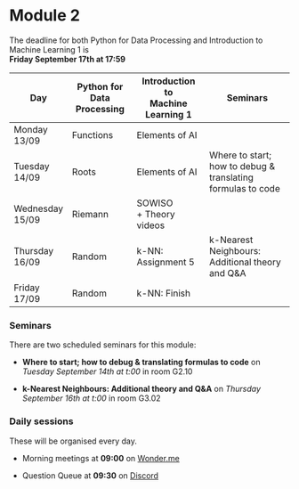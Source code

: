 
# Module 2

The deadline for both Python for Data Processing and Introduction to Machine Learning 1 is<br>**Friday September 17th at 17:59**

| Day                | Python for<br>Data Processing | Introduction to<br>Machine Learning 1 | Seminars                                                           |
|--------------------|-------------------------------|---------------------------------------|--------------------------------------------------------------------|
| Monday<br>13/09    | Functions                     | Elements of AI                        |                                                                    |
| Tuesday<br>14/09   | Roots                         | Elements of AI                        | Where to start; how to debug &<br>translating formulas to code     |
| Wednesday<br>15/09 | Riemann                       | SOWISO<br>+ Theory videos             |                                                                    |
| Thursday<br>16/09  | Random                        | k-NN: Assignment 5                    | k-Nearest Neighbours:<br>Additional theory and Q&A                 |
| Friday<br>17/09    | Random                        | k-NN: Finish                          |                                                                    |

### Seminars

There are two scheduled seminars for this module:

* **Where to start; how to debug & translating formulas to code** on *Tuesday September 14th at t:00* in room G2.10

* **k-Nearest Neighbours: Additional theory and Q&A** on *Thursday September 16th at t:00* in room G3.02

### Daily sessions

These will be organised every day.

* Morning meetings at **09:00** on [Wonder.me](https://www.wonder.me/r?id=c6cdcb4d-7901-44dc-9b9f-fe90898c22a5)

* Question Queue at **09:30** on [Discord](https://discord.gg/y9BVSck5z5)

